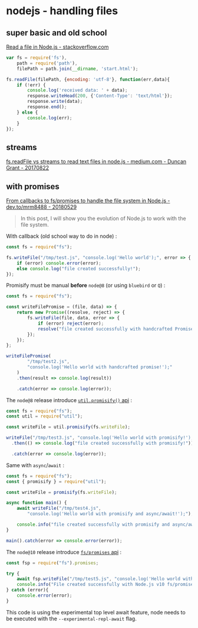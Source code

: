 # nodejs - handling files

## super basic and old school

[Read a file in Node.js - stackoverflow.com](https://stackoverflow.com/questions/18386361/read-a-file-in-node-js)

```javascript
var fs = require('fs'),
    path = require('path'),    
    filePath = path.join(__dirname, 'start.html');

fs.readFile(filePath, {encoding: 'utf-8'}, function(err,data){
    if (!err) {
        console.log('received data: ' + data);
        response.writeHead(200, {'Content-Type': 'text/html'});
        response.write(data);
        response.end();
    } else {
        console.log(err);
    }
});
```

## streams

[fs.readFile vs streams to read text files in node.js - medium.com - Duncan Grant - 20170822](https://medium.com/@dalaidunc/fs-readfile-vs-streams-to-read-text-files-in-node-js-5dd0710c80ea)

## with promises

[From callbacks to fs/promises to handle the file system in Node.js - dev.to/mrm8488 - 20180529](https://dev.to/mrm8488/from-callbacks-to-fspromises-to-handle-the-file-system-in-nodejs-56p2)

> In this post, I will show you the evolution of Node.js to work with the file system.

With callback (old school way to do in node) :

```javascript
const fs = require("fs");

fs.writeFile("/tmp/test.js", "console.log('Hello world');", error => {
    if (error) console.error(error);
    else console.log("file created successfully!");
});
```

Promisify must be manual **before** `node@8` (or using `bluebird` or `Q`) :

```javascript
const fs = require("fs");

const writeFilePromise = (file, data) => {
    return new Promise((resolve, reject) => {
        fs.writeFile(file, data, error => {
            if (error) reject(error);
            resolve("file created successfully with handcrafted Promise!");
        });
    });
};

writeFilePromise(
        "/tmp/test2.js",
        "console.log('Hello world with handcrafted promise!');"
    )
    .then(result => console.log(result))

    .catch(error => console.log(error));

```

The `node@8` release introduce [`util.promisify()` api](https://nodejs.org/api/util.html#util_util_promisify_original) :

```javascript
const fs = require("fs");
const util = require("util");

const writeFile = util.promisify(fs.writeFile);

writeFile("/tmp/test3.js", "console.log('Hello world with promisify!');")
  .then(() => console.log("file created successfully with promisify!"))

  .catch(error => console.log(error));

```

Same with `async`/`await` :

```javascript
const fs = require("fs");
const { promisify } = require("util");

const writeFile = promisify(fs.writeFile);

async function main() {
    await writeFile("/tmp/test4.js",
        "console.log('Hello world with promisify and async/await!');");

    console.info("file created successfully with promisify and async/await!");
}

main().catch(error => console.error(error));
```

The `node@10` release introduce [`fs/promises` api](https://nodejs.org/api/fs.html#fs_fs_promises_api) :

```javascript
const fsp = require("fs").promises;

try {
    await fsp.writeFile("/tmp/test5.js", "console.log('Hello world with Node.js v10 fs/promises!'");
    console.info("File created successfully with Node.js v10 fs/promises!");
} catch (error){
    console.error(error);
}

```

This code is using the experimental top level await feature, node needs to be executed with the `--experimental-repl-await` flag.
